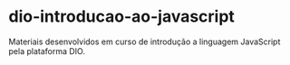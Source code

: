 # dio-introducao-ao-javascript
Materiais desenvolvidos em curso de introdução a linguagem JavaScript pela plataforma DIO.
